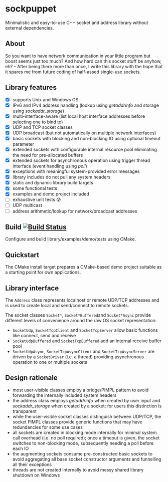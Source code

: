 # sockpuppet
Minimalistic and easy-to-use C++ socket and address library without external dependencies.

## About
So you want to have network communication in your little program but boost seems just too much? And how hard can this socket stuff be anyhow, eh? - After being there more than once, I write this library with the hope that it spares me from future coding of half-assed single-use sockets.

## Library features
- [x] supports Unix and Windows OS
- [x] IPv6 and IPv4 address handling (lookup using *getaddrinfo* and storage using *sockaddr_storage*)
- [x] multi-interface-aware (list local host interface addresses before selecting one to bind to)
- [x] UDP and TCP socket classes
- [X] UDP broadcast (but not automatically on multiple network interfaces)
- [x] basic sockets with blocking and non-blocking IO using optional timeout parameter
- [x] extended sockets with configurable internal resource pool eliminating the need for pre-allocated buffers
- [x] extended sockets for asynchronous operation using trigger thread interface (event handling using *poll*)
- [x] exceptions with meaningful system-provided error messages
- [x] library includes do not pull any system headers
- [x] static and dynamic library build targets
- [x] some functional tests
- [x] examples and demo project included
- [ ] exhaustive unit tests :cold_sweat:
- [ ] UDP multicast
- [ ] address arithmetic/lookup for network/broadcast addresses

## Build [![Build Status](https://travis-ci.com/mporsch/sockpuppet.svg?branch=master)](https://travis-ci.com/mporsch/sockpuppet)
Configure and build library/examples/demo/tests using CMake.

## Quickstart
The CMake install target prepares a CMake-based demo project suitable as a starting point for own applications.

## Library interface
The `Address` class represents localhost or remote UDP/TCP addresses and is used to create local and send/connect to remote sockets.

The socket classes `Socket*`, `Socket*Buffered`and `Socket*Async` provide different levels of convenience around the raw OS socket representation:
* `SocketUdp`, `SocketTcpClient` and `SocketTcpServer` allow basic functions like connect, send and receive
* `SocketUdpBuffered` and `SocketTcpBuffered` add an internal receive buffer pool
* `SocketUdpAsync`, `SocketTcpAsyncClient` and `SocketTcpAsyncServer` are driven by a `SocketDriver` (i.e. a thread) providing asynchronous operation to one or multiple sockets

## Design rationale
* most user-visible classes employ a bridge/PIMPL pattern to avoid forwarding the internally included system headers
* the address class employs *getaddrinfo* when created by user input and *sockaddr_storage* when created by a socket; for users this distinction is transparent
* while the user-visible socket classes distinguish between UDP/TCP, the socket PIMPL classes provide generic functions that may have redundancies for some use cases
* all sockets are created in blocking mode internally for minimal system call overhead (i.e. no poll required); once a timeout is given, the socket switches to non-blocking mode, subsequently needing a poll before each IO
* the augmenting sockets consume pre-constructed basic sockets to avoid aggregating all base socket constructor arguments and funnelling all their exceptions
* threads are not created internally to avoid messy shared library shutdown on Windows
